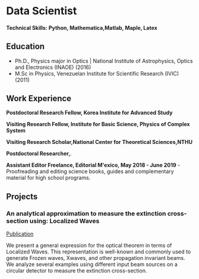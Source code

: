 # Data Scientist

#### Technical Skills: Python, Mathematica,Matlab, Maple, Latex

## Education
- Ph.D., Physics major in Optics | National Institute of Astrophysics, Optics and Electronics (INAOE) (2016)
- M.Sc in Physics, Venezuelan Institute for Scientific Research  (IVIC) (2011)

## Work Experience

**Postdoctoral Research Fellow,  Korea Institute for Advanced Study**

**Visiting Research Fellow, Institute for Basic Science, Physics of Complex System** 

**Visiting Research  Scholar,National Center for Theoretical Sciences,NTHU**

**Postdoctoral Researcher,**.

**Assistant Editor Freelance, Editorial M\'exico, May 2018 - June 2019**
-Proofreading  and editing science books, guides and complementary material for high school programs.

## Projects
### An analytical approximation to measure the extinction cross-section using: Localized Waves
[Publication](https://iopscience.iop.org/article/10.1088/2399-6528/ac3ec4)

We present a general expression for the optical theorem in terms of Localized Waves. This representation is well-known and commonly used to generate Frozen waves, Xwaves, and other propagation invariant beams. We analyze several examples using different input beam sources on a circular detector to measure the extinction cross-section.
